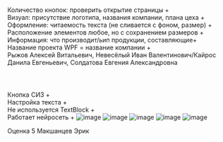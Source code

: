<BR>Количество кнопок: проверить открытие страницы +
<BR>Визуал: присутствие логотипа, названия компании, плана цеха +
<BR>Оформление: читаемость текста (не сливается с фоном, размер) +
<BR>Расположение элементов любое, но с сохранением размеров +
<BR>Информация: что производит/ьип продукции, составляющие+
<BR>Название проекта WPF = название компании +
<BR>Рыжов Алексей Витальевич, Невесёлый Иван Валентинович/Кайрос Данила Евгеньевич, Солдатова Евгения Александровна

#  
  <BR>Кнопка СИЗ +
<BR>Настройка текста +
<BR>Не используется TextBlock +
<BR>Работает нейросеть +
  ![image](https://user-images.githubusercontent.com/97594467/192731244-d1d7bd23-279f-4e2b-871d-97e01142b70a.png)
![image](https://user-images.githubusercontent.com/97594467/192731275-e0718a5f-afca-45e3-a9ca-9fe43b8a9796.png)
![image](https://user-images.githubusercontent.com/97594467/192731339-ae4c1bbb-ac02-4b7e-be1a-d01f810ce3c4.png)
![image](https://user-images.githubusercontent.com/97594467/192731357-dc072d3e-56d6-4101-8acb-868b586aaaf5.png)
![image](https://user-images.githubusercontent.com/97594467/192731475-9989a4e3-7d56-4802-9794-b3c4dac3fa34.png)

Оценка 5 Макшанцев Эрик
